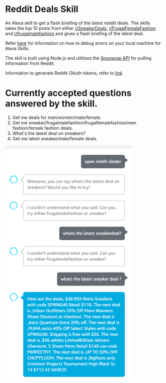 # Reddit Deals Skill
An Alexa skill to get a flash briefing of the latest reddit deals. The skills takes the top 10 posts from either [r/SneakerDeals](https://www.reddit.com/r/SneakerDeals/), [r/FrugalFemaleFashion](https://www.reddit.com/r/FrugalFemaleFashion/) and [r/frugalmalefashion](https://www.reddit.com/r/frugalmalefashion/) and gives a flash briefing of the latest deal.

Refer [here](https://developer.amazon.com/blogs/alexa/post/77c8f0b9-e9ee-48a9-813f-86cf7bf86747/setup-your-local-environment-for-debugging-an-alexa-skill) for information on how to debug errors on your local machine for Alexa Skills.

The skill is built using Node.js and ultilizes the [Snoowrap API](https://github.com/not-an-aardvark/snoowrap) for pulling information from Reddit.

Information to generate Reddit OAuth tokens, refer to [link](https://browntreelabs.com/scraping-reddits-api-with-snoowrap/)

# Currently accepted questions answered by the skill.

1. Get me deals for men/women/male/female.
2. Get me sneaker/frugalmalefashion/frugalfemalefashion/men fashion/female fashion deals.
3. What's the latest deal on sneakers?
4. Get me latest sneaker/male/female deals.

![Skill demo](https://github.com/ak1132/RedditDealsSkill/blob/master/working.png)


